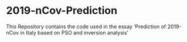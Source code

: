 # 2019-nCov-Prediction
This Repository contains the code used in the essay ‘Prediction of 2019-nCov in Italy based on PSO and inversion analysis’
